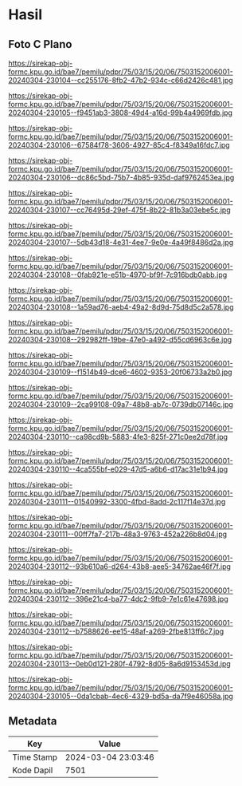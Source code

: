 # Hasil

## Foto C Plano

https://sirekap-obj-formc.kpu.go.id/bae7/pemilu/pdpr/75/03/15/20/06/7503152006001-20240304-230104--cc255176-8fb2-47b2-934c-c66d2426c481.jpg

https://sirekap-obj-formc.kpu.go.id/bae7/pemilu/pdpr/75/03/15/20/06/7503152006001-20240304-230105--f9451ab3-3808-49d4-a16d-99b4a4969fdb.jpg

https://sirekap-obj-formc.kpu.go.id/bae7/pemilu/pdpr/75/03/15/20/06/7503152006001-20240304-230106--67584f78-3606-4927-85c4-f8349a16fdc7.jpg

https://sirekap-obj-formc.kpu.go.id/bae7/pemilu/pdpr/75/03/15/20/06/7503152006001-20240304-230106--dc86c5bd-75b7-4b85-935d-daf9762453ea.jpg

https://sirekap-obj-formc.kpu.go.id/bae7/pemilu/pdpr/75/03/15/20/06/7503152006001-20240304-230107--cc76495d-29ef-475f-8b22-81b3a03ebe5c.jpg

https://sirekap-obj-formc.kpu.go.id/bae7/pemilu/pdpr/75/03/15/20/06/7503152006001-20240304-230107--5db43d18-4e31-4ee7-9e0e-4a49f8486d2a.jpg

https://sirekap-obj-formc.kpu.go.id/bae7/pemilu/pdpr/75/03/15/20/06/7503152006001-20240304-230108--0fab921e-e51b-4970-bf9f-7c916bdb0abb.jpg

https://sirekap-obj-formc.kpu.go.id/bae7/pemilu/pdpr/75/03/15/20/06/7503152006001-20240304-230108--1a59ad76-aeb4-49a2-8d9d-75d8d5c2a578.jpg

https://sirekap-obj-formc.kpu.go.id/bae7/pemilu/pdpr/75/03/15/20/06/7503152006001-20240304-230108--292982ff-19be-47e0-a492-d55cd6963c6e.jpg

https://sirekap-obj-formc.kpu.go.id/bae7/pemilu/pdpr/75/03/15/20/06/7503152006001-20240304-230109--f1514b49-dce6-4602-9353-20f06733a2b0.jpg

https://sirekap-obj-formc.kpu.go.id/bae7/pemilu/pdpr/75/03/15/20/06/7503152006001-20240304-230109--2ca99108-09a7-48b8-ab7c-0739db07146c.jpg

https://sirekap-obj-formc.kpu.go.id/bae7/pemilu/pdpr/75/03/15/20/06/7503152006001-20240304-230110--ca98cd9b-5883-4fe3-825f-271c0ee2d78f.jpg

https://sirekap-obj-formc.kpu.go.id/bae7/pemilu/pdpr/75/03/15/20/06/7503152006001-20240304-230110--4ca555bf-e029-47d5-a6b6-d17ac31e1b94.jpg

https://sirekap-obj-formc.kpu.go.id/bae7/pemilu/pdpr/75/03/15/20/06/7503152006001-20240304-230111--01540992-3300-4fbd-8add-2c117f14e37d.jpg

https://sirekap-obj-formc.kpu.go.id/bae7/pemilu/pdpr/75/03/15/20/06/7503152006001-20240304-230111--00ff7fa7-217b-48a3-9763-452a226b8d04.jpg

https://sirekap-obj-formc.kpu.go.id/bae7/pemilu/pdpr/75/03/15/20/06/7503152006001-20240304-230112--93b610a6-d264-43b8-aee5-34762ae46f7f.jpg

https://sirekap-obj-formc.kpu.go.id/bae7/pemilu/pdpr/75/03/15/20/06/7503152006001-20240304-230112--396e21c4-ba77-4dc2-9fb9-7e1c61e47698.jpg

https://sirekap-obj-formc.kpu.go.id/bae7/pemilu/pdpr/75/03/15/20/06/7503152006001-20240304-230112--b7588626-ee15-48af-a269-2fbe813ff6c7.jpg

https://sirekap-obj-formc.kpu.go.id/bae7/pemilu/pdpr/75/03/15/20/06/7503152006001-20240304-230113--0eb0d121-280f-4792-8d05-8a6d9153453d.jpg

https://sirekap-obj-formc.kpu.go.id/bae7/pemilu/pdpr/75/03/15/20/06/7503152006001-20240304-230105--0da1cbab-4ec6-4329-bd5a-da7f9e46058a.jpg


## Metadata

| Key        | Value               |
| ---------- | ------------------- |
| Time Stamp | 2024-03-04 23:03:46 |
| Kode Dapil | 7501                |



